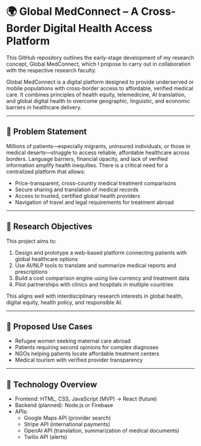 # 🌍 Global MedConnect – A Cross-Border Digital Health Access Platform

This GitHub repository outlines the early-stage development of my research concept, Global MedConnect, which I propose to carry out in collaboration with the respective research faculty.

Global MedConnect is a digital platform designed to provide underserved or mobile populations with cross-border access to affordable, verified medical care. It combines principles of health equity, telemedicine, AI translation, and global digital health to overcome geographic, linguistic, and economic barriers in healthcare delivery.

---

## 🔹 Problem Statement

Millions of patients—especially migrants, uninsured individuals, or those in medical deserts—struggle to access reliable, affordable healthcare across borders. Language barriers, financial opacity, and lack of verified information amplify health inequities. There is a critical need for a centralized platform that allows:

- Price-transparent, cross-country medical treatment comparisons
- Secure sharing and translation of medical records
- Access to trusted, certified global health providers
- Navigation of travel and legal requirements for treatment abroad

---

## 🔹 Research Objectives

This project aims to:
1. Design and prototype a web-based platform connecting patients with global healthcare options
2. Use AI/NLP tools to translate and summarize medical reports and prescriptions
3. Build a cost comparison engine using live currency and treatment data
4. Pilot partnerships with clinics and hospitals in multiple countries

This aligns well with interdisciplinary research interests in global health, digital equity, health policy, and responsible AI.

---

## 🔹 Proposed Use Cases

- Refugee women seeking maternal care abroad
- Patients requiring second opinions for complex diagnoses
- NGOs helping patients locate affordable treatment centers
- Medical tourism with verified provider transparency

---

## 🔹 Technology Overview

- Frontend: HTML, CSS, JavaScript (MVP) → React (future)
- Backend (planned): Node.js or Firebase
- APIs:
  - Google Maps API (provider search)
  - Stripe API (international payments)
  - OpenAI API (translation, summarization of medical documents)
  - Twilio API (alerts)
